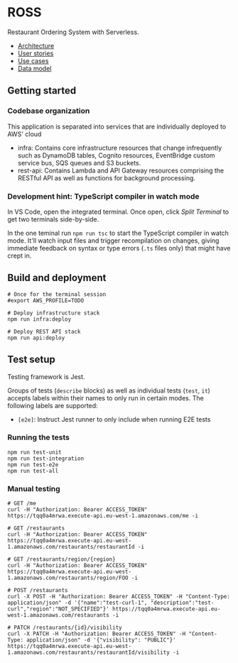 # ROSS

Restaurant Ordering System with Serverless.

- [Architecture](./docs/architecture.md)
- [User stories](./docs/user-stories.md)
- [Use cases](./docs/use-cases.md)
- [Data model](./docs/data-model.md)

## Getting started

### Codebase organization

This application is separated into services that are individually deployed to AWS' cloud

- infra: Contains core infrastructure resources that change infrequently such as DynamoDB tables, Cognito resources, EventBridge custom service bus, SQS queues and S3 buckets.
- rest-api: Contains Lambda and API Gateway resources comprising the RESTful API as well as functions for background processing.

### Development hint: TypeScript compiler in watch mode

In VS Code, open the integrated terminal. Once open, click _Split Terminal_ to get two terminals side-by-side.

In the one teminal run `npm run tsc` to start the TypeScript compiler in watch mode. It'll watch input files and trigger recompilation on changes, giving immediate feedback on syntax or type errors (`.ts` files only) that might have crept in.

## Build and deployment

```
# Once for the terminal session
#export AWS_PROFILE=TODO

# Deploy infrastructure stack
npm run infra:deploy

# Deploy REST API stack
npm run api:deploy
```

## Test setup

Testing framework is Jest.

Groups of tests (`describe` blocks) as well as individual tests (`test`, `it`) accepts labels within their names to only run in certain modes. The following labels are supported:

- `[e2e]`: Instruct Jest runner to only include when running E2E tests

### Running the tests

```
npm run test-unit
npm run test-integration
npm run test-e2e
npm run test-all
```

### Manual testing

```
# GET /me
curl -H "Authorization: Bearer ACCESS_TOKEN" https://tqq0a4mrwa.execute-api.eu-west-1.amazonaws.com/me -i

# GET /restaurants
curl -H "Authorization: Bearer ACCESS_TOKEN" https://tqq0a4mrwa.execute-api.eu-west-1.amazonaws.com/restaurants/restaurantId -i

# GET /restaurants/region/{region}
curl -H "Authorization: Bearer ACCESS_TOKEN" https://tqq0a4mrwa.execute-api.eu-west-1.amazonaws.com/restaurants/region/FOO -i

# POST /restaurants
curl -X POST -H "Authorization: Bearer ACCESS_TOKEN" -H "Content-Type: application/json" -d '{"name":"test-curl-1", "description":"test-curl","region":"NOT_SPECIFIED"}' https://tqq0a4mrwa.execute-api.eu-west-1.amazonaws.com/restaurants -i

# PATCH /restaurants/{id}/visibility
curl -X PATCH -H "Authorization: Bearer ACCESS_TOKEN" -H "Content-Type: application/json" -d '{"visibility": "PUBLIC"}' https://tqq0a4mrwa.execute-api.eu-west-1.amazonaws.com/restaurants/restaurantId/visibility -i
```
